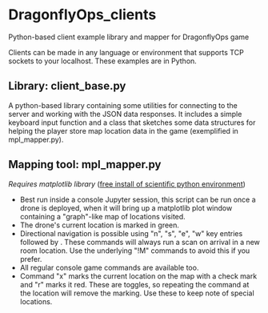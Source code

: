 # DragonflyOps_clients
Python-based client example library and mapper for DragonflyOps game

Clients can be made in any language or environment that supports TCP sockets to your localhost. These examples are in Python.

## Library: client_base.py
A python-based library containing some utilities for connecting to the server and working with the JSON data responses.
It includes a simple keyboard input function and a class that sketches some data structures for helping the player store map location data in the game (exemplified in mpl_mapper.py).

## Mapping tool: mpl_mapper.py
*Requires matplotlib library* ([free install of scientific python environment](http://www.anaconda.com))

 - Best run inside a console Jupyter session, this script can be run once a drone is deployed, when it will bring up a
matplotlib plot window containing a "graph"-like map of locations visited.
 - The drone's current location is marked in green.
 - Directional navigation is possible using "n", "s", "e", "w" key entries followed by <RETURN>. These commands will always run a scan on arrival
in a new room location. Use the underlying "!M<direction>" commands to avoid this if you prefer.
 - All regular console game commands are available too.
 - Command "x" marks the current location on the map with a check mark and "r" marks it red. These are toggles,
so repeating the command at the location will remove the marking. Use these to keep note of special locations.